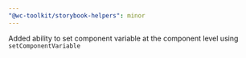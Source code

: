 ```yaml
---
"@wc-toolkit/storybook-helpers": minor
---
```


Added ability to set component variable at the component level using `setComponentVariable`
